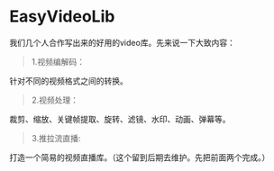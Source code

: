 # EasyVideoLib
我们几个人合作写出来的好用的video库。先来说一下大致内容：

> 1.视频编解码：

针对不同的视频格式之间的转换。

> 2.视频处理：

裁剪、缩放、关键帧提取、旋转、滤镜、水印、动画、弹幕等。

> 3.推拉流直播:

打造一个简易的视频直播库。（这个留到后期去维护。先把前面两个完成。）
